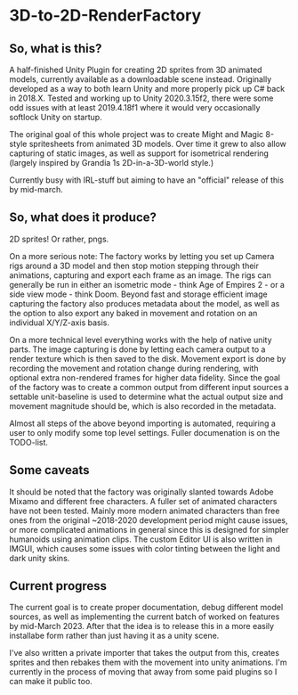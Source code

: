 # 3D-to-2D-RenderFactory

## So, what is this?  
A half-finished Unity Plugin for creating 2D sprites from 3D animated models, currently available as a downloadable scene instead. Originally developed as a way to both learn Unity and more properly pick up C# back in 2018.X. Tested and working up to Unity 2020.3.15f2, there were some odd issues with at least 2019.4.18f1 where it would very occasionally softlock Unity on startup.

The original goal of this whole project was to create Might and Magic 8-style spritesheets from animated 3D models. Over time it grew to also allow capturing of static images, as well as support for isometrical rendering (largely inspired by Grandia 1s 2D-in-a-3D-world style.)   

Currently busy with IRL-stuff but aiming to have an "official" release of this by mid-march.

## So, what does it produce?
2D sprites! Or rather, pngs.  

On a more serious note: The factory works by letting you set up Camera rigs around a 3D model and then stop motion stepping through their animations, capturing and export each frame as an image. The rigs can generally be run in either an isometric mode - think Age of Empires 2 - or a side view mode - think Doom. Beyond fast and storage efficient image capturing the factory also produces metadata about the model, as well as the option to also export any baked in movement and rotation on an individual X/Y/Z-axis basis.  
  
On a more technical level everything works with the help of native unity parts. The image capturing is done by letting each camera output to a render texture which is then saved to the disk. Movement export is done by recording the movement and rotation change during rendering, with optional extra non-rendered frames for higher data fidelity. Since the goal of the factory was to create a common output from different input sources a settable unit-baseline is used to determine what the actual output size and movement magnitude should be, which is also recorded in the metadata.  

Almost all steps of the above beyond importing is automated, requiring a user to only modify some top level settings. Fuller documenation is on the TODO-list.  
  
## Some caveats
It should be noted that the factory was originally slanted towards Adobe Mixamo and different free characters. A fuller set of animated characters have not been tested. Mainly more modern animated characters than free ones from the original ~2018-2020 development period might cause issues, or more complicated animations in general since this is designed for simpler humanoids using animation clips. The custom Editor UI is also written in IMGUI, which causes some issues with color tinting between the light and dark unity skins.
  
## Current progress
The current goal is to create proper documentation, debug different model sources, as well as implementing the current batch of worked on features by mid-March 2023. After that the idea is to release this in a more easily installabe form rather than just having it as a unity scene.
  
I've also written a private importer that takes the output from this, creates sprites and then rebakes them with the movement into unity animations. I'm currently in the process of moving that away from some paid plugins so I can make it public too.
